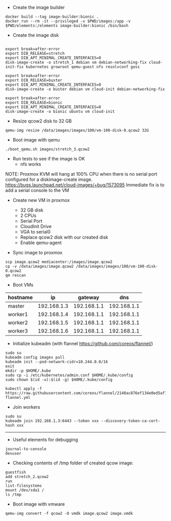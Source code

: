 - Create the image builder
```
docker build --tag image-builder:bionic .
docker run --rm -it --privileged -v $PWD/images:/app -v $PWD/elements:/elements image-builder:bionic /bin/bash
```

- Create the image disk
```

export break=after-error
export DIB_RELEASE=stretch
export DIB_APT_MINIMAL_CREATE_INTERFACES=0
disk-image-create -o stretch_1 debian vm debian-networking-fix cloud-init-fix kubernetes growroot qemu-guest nfs resolvconf goss

export break=after-error
export DIB_RELEASE=buster
export DIB_APT_MINIMAL_CREATE_INTERFACES=0
disk-image-create -o buster debian vm cloud-init debian-networking-fix

export break=after-error
export DIB_RELEASE=bionic
export DIB_APT_MINIMAL_CREATE_INTERFACES=0
disk-image-create -o bionic ubuntu vm cloud-init
```

- Resize qcow2 disk to 32 GB
```
qemu-img resize /data/images/images/100/vm-100-disk-0.qcow2 32G
```

- Boot image with qemu 
```
./boot_qemu.sh images/stretch_3.qcow2
```

- Run tests to see if the image is OK
  - nfs works

NOTE: Proxmox KVM will hang at 100% CPU when there is no serial port configured for a diskimage-create image.
https://bugs.launchpad.net/cloud-images/+bug/1573095
Immediate fix is to add a serial console to the VM
- Create new VM in proxmox
  - 32 GB disk
  - 2 CPUs
  - Serial Port
  - CloudInit Drive
  - VGA to serial0
  - Replace qcow2 disk with our created disk
  - Enable qemu-agent

- Sync image to proxmox
```
scp image.qcow2 mediacenter:/images/image.qcow2
cp -v /data/images/image.qcow2 /data/images/images/100/vm-100-disk-0.qcow2
qm rescan
```

- Boot VMs

|hostname|ip         |gateway    |dns         |
|--------|-----------|-----------|------------|
|master  |192.168.1.3|192.168.1.1|192.168.1.1 |
|worker1 |192.168.1.4|192.168.1.1|192.168.1.1 |
|worker2 |192.168.1.5|192.168.1.1|192.168.1.1 |
|worker3 |192.168.1.6|192.168.1.1|192.168.1.1 |

- Initialize kubeadm (with flannel https://github.com/coreos/flannel/)

```
sudo su
kubeadm config images pull
kubeadm init --pod-network-cidr=10.244.0.0/16
exit
mkdir -p $HOME/.kube
sudo cp -i /etc/kubernetes/admin.conf $HOME/.kube/config
sudo chown $(id -u):$(id -g) $HOME/.kube/config

kubectl apply -f https://raw.githubusercontent.com/coreos/flannel/2140ac876ef134e0ed5af15c65e414cf26827915/Documentation/kube-flannel.yml
```

- Join workers

```
sudo su
kubeadm join 192.168.1.3:6443 --token xxx --discovery-token-ca-cert-hash xxx
```

---

- Useful elements for debugging
```
journal-to-console
devuser
```

- Checking contents of /tmp folder of created qcow image:
```
guestfish
add stretch_2.qcow2
run
list-filesystems
mount /dev/sda1 /
ls /tmp
```

- Boot image with vmware
```
qemu-img convert -f qcow2 -O vmdk image.qcow2 image.vmdk
```
